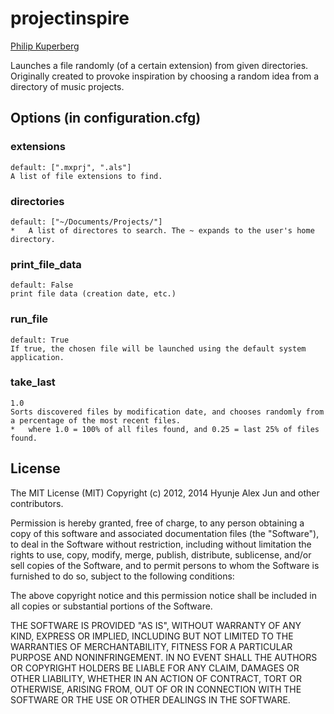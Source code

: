 projectinspire
==============
[Philip Kuperberg](github.com/lostclawz)



Launches a file randomly (of a certain extension) from given directories.
Originally created to provoke inspiration by choosing a random idea from a directory of music projects.



Options (in configuration.cfg)
------------------------------
### extensions
	default: [".mxprj", ".als"]
	A list of file extensions to find.
### directories
	default: ["~/Documents/Projects/"]
	*	A list of directores to search. The ~ expands to the user's home directory.
### print_file_data
	default: False
	print file data (creation date, etc.)
### run_file
	default: True
	If true, the chosen file will be launched using the default system application.
### take_last
	1.0
	Sorts discovered files by modification date, and chooses randomly from a percentage of the most recent files.
	*	where 1.0 = 100% of all files found, and 0.25 = last 25% of files found.



License
-------

The MIT License (MIT) Copyright (c) 2012, 2014 Hyunje Alex Jun and other contributors.

Permission is hereby granted, free of charge, to any person obtaining a copy of this software and associated documentation files (the "Software"), to deal in the Software without restriction, including without limitation the rights to use, copy, modify, merge, publish, distribute, sublicense, and/or sell copies of the Software, and to permit persons to whom the Software is furnished to do so, subject to the following conditions:

The above copyright notice and this permission notice shall be included in all copies or substantial portions of the Software.

THE SOFTWARE IS PROVIDED "AS IS", WITHOUT WARRANTY OF ANY KIND, EXPRESS OR IMPLIED, INCLUDING BUT NOT LIMITED TO THE WARRANTIES OF MERCHANTABILITY, FITNESS FOR A PARTICULAR PURPOSE AND NONINFRINGEMENT. IN NO EVENT SHALL THE AUTHORS OR COPYRIGHT HOLDERS BE LIABLE FOR ANY CLAIM, DAMAGES OR OTHER LIABILITY, WHETHER IN AN ACTION OF CONTRACT, TORT OR OTHERWISE, ARISING FROM, OUT OF OR IN CONNECTION WITH THE SOFTWARE OR THE USE OR OTHER DEALINGS IN THE SOFTWARE.
